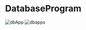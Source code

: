 # DatabaseProgram
![dbApp](https://user-images.githubusercontent.com/81187698/112753767-aea97500-8ff6-11eb-8601-25fc7f9a6459.png)
![dbapps](https://user-images.githubusercontent.com/81187698/112753769-afdaa200-8ff6-11eb-944b-ecef2bd03d4e.png)
